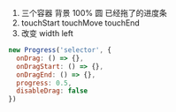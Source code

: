 1. 三个容器 背景 100% 圆 已经拖了的进度条
2. touchStart touchMove touchEnd
3. 改变 width left

```js
new Progress('selector', {
  onDrag: () => {},
  onDragStart: () => {},
  onDragEnd: () => {},
  progress: 0.5,
  disableDrag: false
})
```